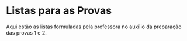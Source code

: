 # Listas para as Provas

Aqui estão as listas formuladas pela professora no auxílio da preparação das provas 1 e 2.
